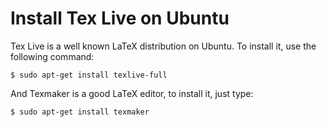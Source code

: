 # Install Tex Live on Ubuntu

Tex Live is a well known LaTeX distribution on Ubuntu. To install it, use the following command:

  ```console
$ sudo apt-get install texlive-full
  ```

And Texmaker is a good LaTeX editor, to install it, just type:

  ```console
$ sudo apt-get install texmaker
  ```
